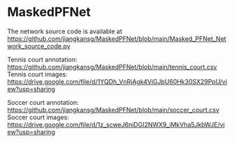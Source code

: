# MaskedPFNet

The network source code is available at https://github.com/jiangkansg/MaskedPFNet/blob/main/Masked_PFNet_Network_source_code.py

Tennis court annotation:
https://github.com/jiangkansg/MaskedPFNet/blob/main/tennis_court.csv
Tennis court images:
https://drive.google.com/file/d/1YQDh_VnRjAgk4ViGJbU60Hk30SX29PpU/view?usp=sharing

Soccer court annotation:
https://github.com/jiangkansg/MaskedPFNet/blob/main/soccer_court.csv
Soccer court images:
https://drive.google.com/file/d/1z_scweJ6niDGI2NWX9_iMkVha5JkbWJE/view?usp=sharing
